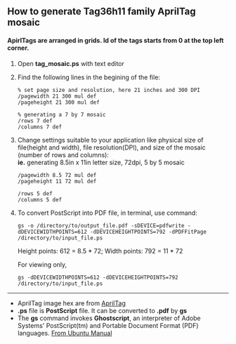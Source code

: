 ## How to generate Tag36h11 family AprilTag mosaic

#### ApirlTags are arranged in grids. Id of the tags starts from 0 at the top left corner.

1. Open **tag_mosaic.ps** with text editor
2. Find the following lines in the begining of the file: 
    ```
    % set page size and resolution, here 21 inches and 300 DPI
    /pagewidth 21 300 mul def
    /pageheight 21 300 mul def

    % generating a 7 by 7 mosaic
    /rows 7 def
    /columns 7 def
    ```
3. Change settings suitable to your application like physical size of file(height and width), file resolution(DPI), and size of the mosaic (number of rows and columns):\
    **ie.** generating 8.5in x 11in letter size, 72dpi, 5 by 5 mosaic
    ```
    /pagewidth 8.5 72 mul def
    /pageheight 11 72 mul def

    /rows 5 def
    /columns 5 def
    ```

4. To convert PostScript into PDF file, in terminal, use command: 
    ```
    gs -o /directory/to/output_file.pdf -sDEVICE=pdfwrite -dDEVICEWIDTHPOINTS=612 -dDEVICEHEIGHTPOINTS=792 -dPDFFitPage /directory/to/input_file.ps
    ```

    Height points: 612 = 8.5 * 72; 
    Width points: 792 = 11 * 72

    For viewing only,
    ```
    gs -dDEVICEWIDTHPOINTS=612 -dDEVICEHEIGHTPOINTS=792 /directory/to/input_file.ps
    ```

---
* AprilTag image hex are from [AprilTag](https://april.eecs.umich.edu/software/apriltag/)
* **.ps** file is **PostScript** file. It can be converted to **.pdf** by **gs**
* The **gs** command invokes **Ghostscript**, an interpreter  of  Adobe  Systems' PostScript(tm)  and Portable Document Format (PDF) languages. [From Ubuntu Manual](http://manpages.ubuntu.com/manpages/artful/man1/gs.1.html)